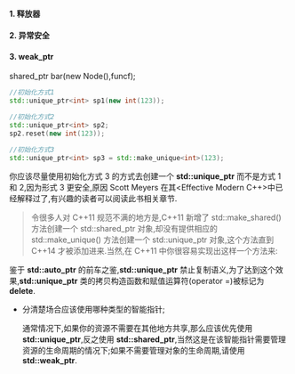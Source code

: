#### 1. 释放器
#### 2. 异常安全
#### 3. weak_ptr
shared_ptr<Node> bar(new Node(),funcf);

```cpp
//初始化方式1
std::unique_ptr<int> sp1(new int(123));

//初始化方式2
std::unique_ptr<int> sp2;
sp2.reset(new int(123));

//初始化方式3
std::unique_ptr<int> sp3 = std::make_unique<int>(123);
```
你应该尽量使用初始化方式 3 的方式去创建一个 **std::unique_ptr** 而不是方式 1 和 2,因为形式 3 更安全,原因 Scott Meyers 在其<Effective Modern C++>中已经解释过了,有兴趣的读者可以阅读此书相关章节.

> 令很多人对 C++11 规范不满的地方是,C++11 新增了 std::make_shared() 方法创建一个 std::shared_ptr 对象,却没有提供相应的 std::make_unique() 方法创建一个 std::unique_ptr 对象,这个方法直到 C++14 才被添加进来.当然,在 C++11 中你很容易实现出这样一个方法来:

鉴于 **std::auto_ptr** 的前车之鉴,**std::unique_ptr** 禁止复制语义,为了达到这个效果,**std::unique_ptr** 类的拷贝构造函数和赋值运算符(operator =)被标记为 **delete**.

- 分清楚场合应该使用哪种类型的智能指针;

  通常情况下,如果你的资源不需要在其他地方共享,那么应该优先使用 **std::unique_ptr**,反之使用 **std::shared_ptr**,当然这是在该智能指针需要管理资源的生命周期的情况下;如果不需要管理对象的生命周期,请使用 **std::weak_ptr**.
